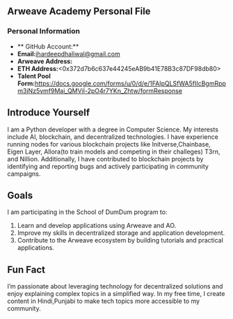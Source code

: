 ## Arweave Academy Personal File  

### Personal Information  
- ** GitHub Account:** <hardeeps647>
- **Email:**<ihardeepdhaliwal@gmail.com> 
- **Arweave Address:**<nvdwYRh2u6WgusTSdrSn3iK5hUAkcUm0hggiOgJT27g>
- **ETH Address:**<0x372d7b6c637e44245eAB9b41E78B3c87DF98db80>  
- **Talent Pool Form:**<https://docs.google.com/forms/u/0/d/e/1FAIpQLSfWA5fIIcBgmRppm3jNz5vmf9Mai_QMVil-2pO4r7YKn_Zhtw/formResponse>  

## Introduce Yourself  
I am a Python developer with a degree in Computer Science. My interests include AI, blockchain, and decentralized technologies. I have experience running nodes for various blockchain projects like Initverse,Chainbase, Eigen Layer, Allora(to train models and competing in their challeges) T3rn, and Nillion. Additionally, I have contributed to blockchain projects by identifying and reporting bugs and actively participating in community campaigns.  

## Goals  
I am participating in the School of DumDum program to:  
1. Learn and develop applications using Arweave and AO.  
2. Improve my skills in decentralized storage and application development.  
3. Contribute to the Arweave ecosystem by building tutorials and practical applications.  

## Fun Fact  
I’m passionate about leveraging technology for decentralized solutions and enjoy explaining complex topics in a simplified way. In my free time, I create content in Hindi,Punjabi to make tech topics more accessible to my community.  
